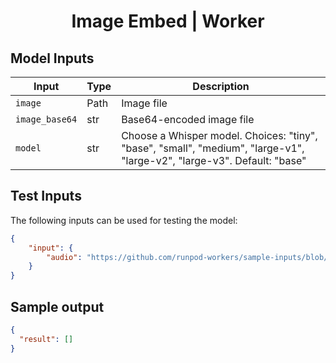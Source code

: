 <div align="center">

<h1>Image Embed | Worker</h1>

</div>

## Model Inputs

| Input                               | Type  | Description                                                                                                             |
|-------------------------------------|-------|-------------------------------------------------------------------------------------------------------------------------|
| `image`                             | Path  | Image file                                                                                                              |
| `image_base64`                      | str   | Base64-encoded image file                                                                                               |
| `model`                             | str   | Choose a Whisper model. Choices: "tiny", "base", "small", "medium", "large-v1", "large-v2", "large-v3". Default: "base" |

## Test Inputs

The following inputs can be used for testing the model:

```json
{
    "input": {
        "audio": "https://github.com/runpod-workers/sample-inputs/blob/main/images/Utah_teapot.png"
    }
}
```

## Sample output

```json
{
  "result": []
}
```
